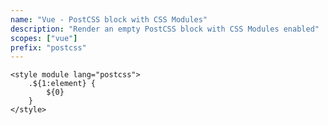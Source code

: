 ```yaml
---
name: "Vue - PostCSS block with CSS Modules"
description: "Render an empty PostCSS block with CSS Modules enabled"
scopes: ["vue"]
prefix: "postcss"
---
```


```vue
<style module lang="postcss">
	.${1:element} {
		${0}
	}
</style>
```
